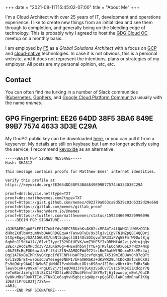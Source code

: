 +++
date = "2021-08-11T15:45:02-07:00"
title = "About Me"
+++

<!-- spell-checker: ignore freenode kubernetes keybase -->

I'm a Cloud Architect with over 25 years of IT, development and
operations experience. I like to create new things from an initial
idea and see them through to completion, and generally being on the
bleeding edge of technology. This is probably why I agreed
to host the [GDG Cloud OC](https://gdgcloudoc.com/) meetup on a monthly basis.

I am employed by [F5](https://www.f5.com/) as a *Global Solutions Architect* with
a focus on [GCP](https://cloud.google.com/) and [cloud-native](https://cncf.io/)
technologies. In case it is not obvious, this is a personal website, and it does
not represent the intentions, plans or strategies of my employer. All posts are
my personal opinion, etc, etc.

## Contact

You can often find me lurking in a number of Slack communities
([Kubernetes](https://kubernetes.slack.com),
[Gophers](https://gophers.slack.completion), and [Google Cloud
Platform Community](https://googlecloud-community.slack.com)) usually with the
name *memes*.

## GPG Fingerprint: EE26 64DD 38F5 3BA6 849E 99B7 7574 4633 3D3E C29A

My GnuPG public key can be downloaded [here](757446333D3EC29A.txt), or you can pull it
from a keyserver. My details are still on [keybase](https://keybase.io/) but I am
no longer actively using the service; I recommend [keyoxide](https://keyoxide.org)
as an alternative.

```plaintext
-----BEGIN PGP SIGNED MESSAGE-----
Hash: SHA512

This message contains proofs for Matthew Emes' internet identities.

Verify this profile at https://keyoxide.org/EE2664DD38F53BA6849E99B7757446333D3EC29A

proof=dns:boycie.net?type=TXT
proof=dns:matthewemes.com?type=TXT
proof=https://gist.github.com/memes/d92379a063ca8d539c03d6332d29e668
proof=https://gitlab.com/memes/gitlab_proof
proof=https://hachyderm.io/@memes
proof=https://twitter.com/matthewemes/status/1592346699220996096
-----BEGIN PGP SIGNATURE-----

iQJKBAEBCgA0FiEEII7nNlYdvD0EC5RUxhKsAK02scMFAmTz4tQWHG1lbWVzQG1h
dHRoZXdlbWVzLmNvbQAKCRDGEqwArTaxw8TyD/9x3lgJv1CpVFN1MZpQ8C4QQDri
5tXp+8qxgJS2At56U8X/UaNt5qbqcl18I4Uv5DIqvwfSR33iFVqGEFmrW0Dwf8jq
6gb0nJl5dkW11//6IvtIfyytI32VDfUEVK/wmZ9HE5fIxORMMf4d2zijvWiujqQv
Z8Ec/2AcdEMHCdc3VP2JLKaXGg+4HEwshbSVjYYE+gTKSlEOqn9xG6LXrHzX+Nxp
c0kZ5EcBqFGK6uwlUiFff54lZlN+AAMQCEWd972lriBmFAahWf9OuxnM3sVMz4wj
Dqj1A7KxBaIhRKKyGKcpcIf8TCNPHHsWFPp2cvfqKq8L7X519mIdDUWV0hR7gQTt
Gri1SObrEt+w7GssdJuYesege0NhPI/bFaXHNaKJ+dKaWR29L4CDoKQmfJshCX01
Es9dQWtp9AAQJdA9w5IjNNdGIPzxbNoRuiODis698nzJZ1VouvUh+rO+cFdBx5Wb
lewvbCyR+y09xmT+ngLUS2j/tjeqOWQ33Y6jGXyzSSdCv7IV1C5TKpKiZKdcpr7Q
reTmBbrJiefg545l8iX1JPUXfiwHh2ZNo3Fhhnf3KYMxTj6j1pwocpjmBwl/GuCR
Oy0KuMDsFOokTTIdu7TNkQ1e6aqVvH5gbjciqW8pr+pQgGFEulWKCndmRnaFIKKg
iDEA7iPrOL82Tj7zYA==
=ARJL
-----END PGP SIGNATURE-----
```
